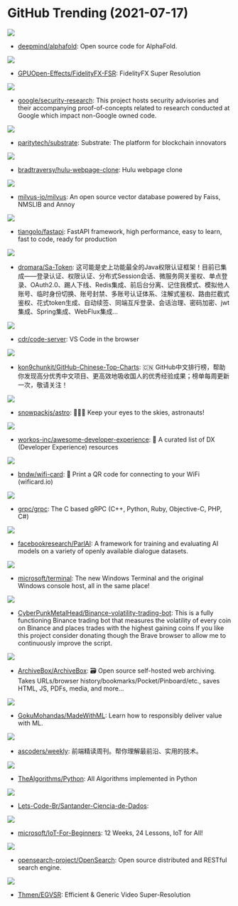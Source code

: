 # GitHub Trending (2021-07-17)

![](https://img.shields.io/badge/Python-New%20975-green?style=flat-square&logo=appveyor)
- [deepmind/alphafold](https://github.com/deepmind/alphafold): Open source code for AlphaFold.

![](https://img.shields.io/badge/C-New%20332-green?style=flat-square&logo=appveyor)
- [GPUOpen-Effects/FidelityFX-FSR](https://github.com/GPUOpen-Effects/FidelityFX-FSR): FidelityFX Super Resolution

![](https://img.shields.io/badge/C-New%2058-green?style=flat-square&logo=appveyor)
- [google/security-research](https://github.com/google/security-research): This project hosts security advisories and their accompanying proof-of-concepts related to research conducted at Google which impact non-Google owned code.

![](https://img.shields.io/badge/Rust-New%2015-green?style=flat-square&logo=appveyor)
- [paritytech/substrate](https://github.com/paritytech/substrate): Substrate: The platform for blockchain innovators

![](https://img.shields.io/badge/CSS-New%2016-green?style=flat-square&logo=appveyor)
- [bradtraversy/hulu-webpage-clone](https://github.com/bradtraversy/hulu-webpage-clone): Hulu webpage clone

![](https://img.shields.io/badge/Go-New%2038-green?style=flat-square&logo=appveyor)
- [milvus-io/milvus](https://github.com/milvus-io/milvus): An open source vector database powered by Faiss, NMSLIB and Annoy

![](https://img.shields.io/badge/Python-New%20118-green?style=flat-square&logo=appveyor)
- [tiangolo/fastapi](https://github.com/tiangolo/fastapi): FastAPI framework, high performance, easy to learn, fast to code, ready for production

![](https://img.shields.io/badge/Java-New%20125-green?style=flat-square&logo=appveyor)
- [dromara/Sa-Token](https://github.com/dromara/Sa-Token): 这可能是史上功能最全的Java权限认证框架！目前已集成——登录认证、权限认证、分布式Session会话、微服务网关鉴权、单点登录、OAuth2.0、踢人下线、Redis集成、前后台分离、记住我模式、模拟他人账号、临时身份切换、账号封禁、多账号认证体系、注解式鉴权、路由拦截式鉴权、花式token生成、自动续签、同端互斥登录、会话治理、密码加密、jwt集成、Spring集成、WebFlux集成...

![](https://img.shields.io/badge/TypeScript-New%20213-green?style=flat-square&logo=appveyor)
- [cdr/code-server](https://github.com/cdr/code-server): VS Code in the browser

![](https://img.shields.io/badge/Java-New%20174-green?style=flat-square&logo=appveyor)
- [kon9chunkit/GitHub-Chinese-Top-Charts](https://github.com/kon9chunkit/GitHub-Chinese-Top-Charts): 🇨🇳 GitHub中文排行榜，帮助你发现高分优秀中文项目、更高效地吸收国人的优秀经验成果；榜单每周更新一次，敬请关注！

![](https://img.shields.io/badge/TypeScript-New%20514-green?style=flat-square&logo=appveyor)
- [snowpackjs/astro](https://github.com/snowpackjs/astro): 🚀🧑‍🚀 Keep your eyes to the skies, astronauts!

![](https://img.shields.io/badge/none-New%20135-green?style=flat-square&logo=appveyor)
- [workos-inc/awesome-developer-experience](https://github.com/workos-inc/awesome-developer-experience): 🤘 A curated list of DX (Developer Experience) resources

![](https://img.shields.io/badge/JavaScript-New%20386-green?style=flat-square&logo=appveyor)
- [bndw/wifi-card](https://github.com/bndw/wifi-card): 📶 Print a QR code for connecting to your WiFi (wificard.io)

![](https://img.shields.io/badge/C%2B%2B-New%20174-green?style=flat-square&logo=appveyor)
- [grpc/grpc](https://github.com/grpc/grpc): The C based gRPC (C++, Python, Ruby, Objective-C, PHP, C#)

![](https://img.shields.io/badge/Python-New%2094-green?style=flat-square&logo=appveyor)
- [facebookresearch/ParlAI](https://github.com/facebookresearch/ParlAI): A framework for training and evaluating AI models on a variety of openly available dialogue datasets.

![](https://img.shields.io/badge/C%2B%2B-New%20261-green?style=flat-square&logo=appveyor)
- [microsoft/terminal](https://github.com/microsoft/terminal): The new Windows Terminal and the original Windows console host, all in the same place!

![](https://img.shields.io/badge/Python-New%2052-green?style=flat-square&logo=appveyor)
- [CyberPunkMetalHead/Binance-volatility-trading-bot](https://github.com/CyberPunkMetalHead/Binance-volatility-trading-bot): This is a fully functioning Binance trading bot that measures the volatility of every coin on Binance and places trades with the highest gaining coins If you like this project consider donating though the Brave browser to allow me to continuously improve the script.

![](https://img.shields.io/badge/Python-New%20311-green?style=flat-square&logo=appveyor)
- [ArchiveBox/ArchiveBox](https://github.com/ArchiveBox/ArchiveBox): 🗃 Open source self-hosted web archiving. Takes URLs/browser history/bookmarks/Pocket/Pinboard/etc., saves HTML, JS, PDFs, media, and more...

![](https://img.shields.io/badge/Jupyter%20Notebook-New%20129-green?style=flat-square&logo=appveyor)
- [GokuMohandas/MadeWithML](https://github.com/GokuMohandas/MadeWithML): Learn how to responsibly deliver value with ML.

![](https://img.shields.io/badge/JavaScript-New%2051-green?style=flat-square&logo=appveyor)
- [ascoders/weekly](https://github.com/ascoders/weekly): 前端精读周刊。帮你理解最前沿、实用的技术。

![](https://img.shields.io/badge/Python-New%20100-green?style=flat-square&logo=appveyor)
- [TheAlgorithms/Python](https://github.com/TheAlgorithms/Python): All Algorithms implemented in Python

![](https://img.shields.io/badge/Jupyter%20Notebook-New%208-green?style=flat-square&logo=appveyor)
- [Lets-Code-Br/Santander-Ciencia-de-Dados](https://github.com/Lets-Code-Br/Santander-Ciencia-de-Dados): 

![](https://img.shields.io/badge/C%2B%2B-New%20578-green?style=flat-square&logo=appveyor)
- [microsoft/IoT-For-Beginners](https://github.com/microsoft/IoT-For-Beginners): 12 Weeks, 24 Lessons, IoT for All!

![](https://img.shields.io/badge/Java-New%20214-green?style=flat-square&logo=appveyor)
- [opensearch-project/OpenSearch](https://github.com/opensearch-project/OpenSearch): Open source distributed and RESTful search engine.

![](https://img.shields.io/badge/Python-New%2049-green?style=flat-square&logo=appveyor)
- [Thmen/EGVSR](https://github.com/Thmen/EGVSR): Efficient & Generic Video Super-Resolution

